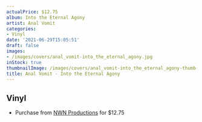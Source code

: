```yaml
---
actualPrice: $12.75
album: Into the Eternal Agony
artist: Anal Vomit
categories:
- Vinyl
date: '2021-06-29T15:05:51'
draft: false
images:
- /images/covers/anal_vomit-into_the_eternal_agony.jpg
inStock: true
thumbnailImage: /images/covers/anal_vomit-into_the_eternal_agony-thumb.jpg
title: Anal Vomit - Into the Eternal Agony
---
```


## Vinyl
* Purchase from [NWN Productions](http://shop.nwnprod.com/index.php?route=product/product&path=75&product_id=4276&sort=pd.name&order=ASC) for $12.75
